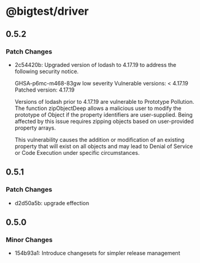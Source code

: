 # @bigtest/driver

## 0.5.2

### Patch Changes

- 2c54420b: Upgraded version of lodash to 4.17.19 to address the following security notice.

  GHSA-p6mc-m468-83gw
  low severity
  Vulnerable versions: < 4.17.19
  Patched version: 4.17.19

  Versions of lodash prior to 4.17.19 are vulnerable to Prototype Pollution. The function zipObjectDeep allows a malicious user to modify the prototype of Object if the property identifiers are user-supplied. Being affected by this issue requires zipping objects based on user-provided property arrays.

  This vulnerability causes the addition or modification of an existing property that will exist on all objects and may lead to Denial of Service or Code Execution under specific circumstances.

## 0.5.1

### Patch Changes

- d2d50a5b: upgrade effection

## 0.5.0

### Minor Changes

- 154b93a1: Introduce changesets for simpler release management
